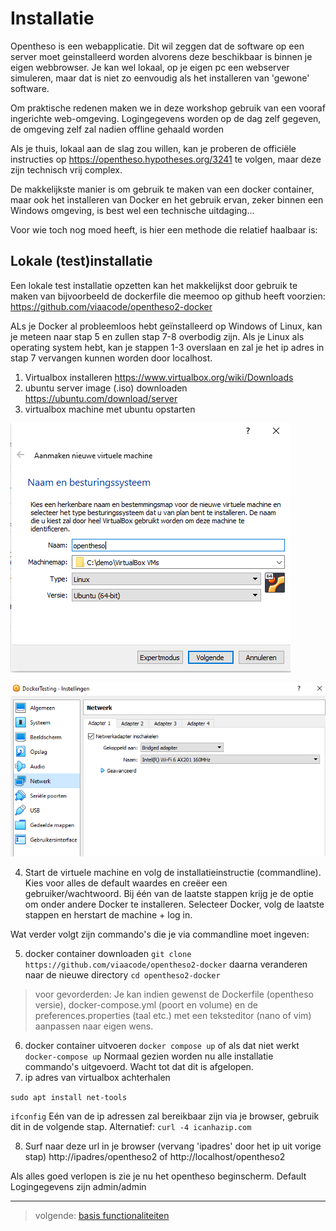 # Installatie

Opentheso is een webapplicatie. Dit wil zeggen dat de software op een server moet geinstalleerd worden alvorens deze beschikbaar is binnen je eigen webbrowser. Je kan wel lokaal, op je eigen pc een webserver simuleren, maar dat is niet zo eenvoudig als het installeren van 'gewone' software.

Om praktische redenen maken we in deze workshop gebruik van een vooraf ingerichte web-omgeving. Logingegevens worden op de dag zelf gegeven, de omgeving zelf zal nadien offline gehaald worden

Als je thuis, lokaal aan de slag zou willen, kan je proberen de officiële instructies op https://opentheso.hypotheses.org/3241 te volgen, maar deze zijn technisch vrij complex.

De makkelijkste manier is om gebruik te maken van een docker container, maar ook het installeren van Docker en het gebruik ervan, zeker binnen een Windows omgeving, is best wel een technische uitdaging...

Voor wie toch nog moed heeft, is hier een methode die relatief haalbaar is:

## Lokale (test)installatie

Een lokale test installatie opzetten kan het makkelijkst door gebruik te maken van bijvoorbeeld de dockerfile die meemoo op github heeft voorzien:
https://github.com/viaacode/opentheso2-docker

ALs je Docker al probleemloos hebt geïnstalleerd op Windows of Linux, kan je meteen naar stap 5 en zullen stap 7-8 overbodig zijn.
Als je Linux als operating system hebt, kan je stappen 1-3 overslaan en zal je het ip adres in stap 7 vervangen kunnen worden door localhost.

1. Virtualbox installeren https://www.virtualbox.org/wiki/Downloads
2. ubuntu server image (.iso) downloaden https://ubuntu.com/download/server
3. virtualbox machine met ubuntu opstarten


  
  ![settingsVirtualBox](assets/virtualbox_machine.bmp)

  ![settingsVirtualBox](assets/virtualbox_machine_bridgednetwork.bmp)

4. Start de virtuele machine en volg de installatieinstructie (commandline). Kies voor alles de default waardes en creëer een gebruiker/wachtwoord. Bij één van de laatste stappen krijg je de optie om onder andere Docker te installeren. Selecteer Docker, volg de laatste stappen en herstart de machine + log in.

  Wat verder volgt zijn commando's die je via commandline moet ingeven:

5. docker container downloaden ```git clone https://github.com/viaacode/opentheso2-docker```
  daarna veranderen naar de nieuwe directory
  ```cd opentheso2-docker```

  > voor gevorderden: Je kan indien gewenst de Dockerfile (opentheso versie), docker-compose.yml (poort en volume) en de preferences.properties (taal etc.) met een teksteditor (nano of vim) aanpassen naar eigen wens.

6. docker container uitvoeren ```docker compose up``` of als dat niet werkt ```docker-compose up```
  Normaal gezien worden nu alle installatie commando's uitgevoerd. Wacht tot dat dit is afgelopen.
7. ip adres van virtualbox achterhalen

  ```sudo apt install net-tools```

  ```ifconfig``` Eén van de ip adressen zal bereikbaar zijn via je browser, gebruik dit in de volgende stap. Alternatief: ```curl -4 icanhazip.com```

8. Surf naar deze url in je browser (vervang 'ipadres' door het ip uit vorige stap) http://ipadres/opentheso2 of http://localhost/opentheso2


Als alles goed verlopen is zie je nu het opentheso beginscherm.
Default Logingegevens zijn admin/admin

---
> volgende: [basis functionaliteiten](basics.md)
